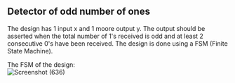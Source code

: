 ## Detector of odd number of ones

The design has 1 input x and 1 moore output y. The output should be asserted when the total number of 1's received is odd and at least 2 consecutive 0's have been received. The design is done using a FSM (Finite State Machine).

The FSM of the design:                                                                                                                              
![Screenshot (636)](https://github.com/EngAhmed21/Sub-RTL-Projects/assets/90782588/72b1324b-6e3c-4bed-a736-bafa2ffee784)
